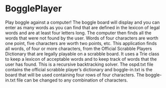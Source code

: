 # BogglePlayer
Play boggle against a computer! The boggle board will display and you can enter as many words as you can find that are defined in the lexicon of legal words and are at least four letters long. The computer then finds all the words that were not found by the user. Words of four characters are worth one point, five characters are worth two points, etc.
This application finds all words, of four or more characters, from the Official Scrabble Players Dictionary that are legally playable on a scrabble board. It uses a Trie class to keep a lexicon of acceptable words and to keep track of words that the user has found. This is a recursive backtracking solver.
The ospd.txt file contains the official scrabble player’s dictionary and boggle-in.txt is the board that will be used containing four rows of four characters. The boggle-in.txt file can be changed to any combination of characters.
